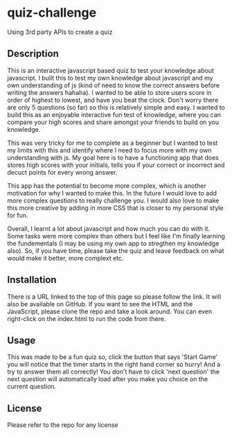 # quiz-challenge

Using 3rd party APIs to create a quiz

## Description

This is an interactive javascript based quiz to test your knowledge about javascript. I built this to test my own knowledge about javascript and my own understanding of js (kind of need to know the correct answers before writing the answers hahaha). I wanted to be able to store users score in order of highest to lowest, and have you beat the clock. Don't worry there are only 5 questions (so far) so this is relatively simple and easy. I wanted to build this as an enjoyable interactive fun test of knowledge, where you can compare your high scores and share amongst your friends to build on you knowledge.

This was very tricky for me to complete as a beginner but I wanted to test my limits with this and identify where I need to focus more with my own understanding with js. My goal here is to have a functioning app that does stores high scores with your initials, tells you if your correct or incorrect and decuct points for every wrong answer.

This app has the potential to become more complex, which is another motivation for why I wanted to make this. In the future I would love to add more complex questions to really challenge you. I would also love to make this more creative by adding in more CSS that is closer to my personal style for fun.

Overall, I learnt a lot about javascript and how much you can do with it. Some tasks were more complex than others but I feel like I'm finally learning the fundementals (I may be using my own app to stregthen my knowledge also). So, if you have time, please take the quiz and leave feedback on what would make it better, more complext etc.

## Installation

There is a URL linked to the top of this page so please follow the link. It will also be available on GitHub. If you want to see the HTML and the JavaScript, please clone the repo and take a look around. You can even right-click on the index.html to run the code from there.

## Usage

This was made to be a fun quiz so, click the button that says 'Start Game' you will notice that the timer starts in the right hand corner so hurry! And a try to answer them all correctly! You don't have to click 'next question' the next question will automatically load after you make you choice on the current question.

## License

Please refer to the repo for any license
